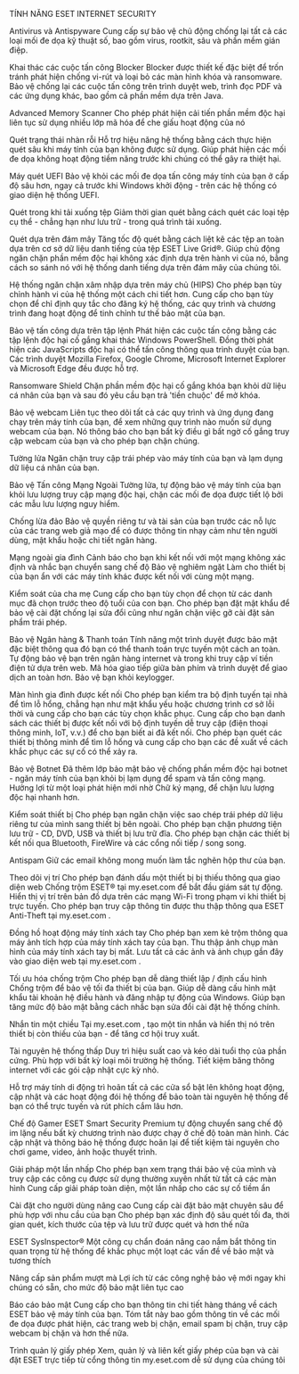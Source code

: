 TÍNH NĂNG ESET INTERNET SECURITY

Antivirus và Antispyware
Cung cấp sự bảo vệ chủ động chống lại tất cả các loại mối đe dọa kỹ thuật số, bao gồm virus, rootkit, sâu và phần mềm gián điệp.

Khai thác
các cuộc tấn công Blocker Blocker được thiết kế đặc biệt để trốn tránh phát hiện chống vi-rút và loại bỏ các màn hình khóa và ransomware. Bảo vệ chống lại các cuộc tấn công trên trình duyệt web, trình đọc PDF và các ứng dụng khác, bao gồm cả phần mềm dựa trên Java.

Advanced Memory Scanner
Cho phép phát hiện cải tiến phần mềm độc hại liên tục sử dụng nhiều lớp mã hóa để che giấu hoạt động của nó

Quét trạng thái nhàn rỗi
Hỗ trợ hiệu năng hệ thống bằng cách thực hiện quét sâu khi máy tính của bạn không được sử dụng. Giúp phát hiện các mối đe dọa không hoạt động tiềm năng trước khi chúng có thể gây ra thiệt hại.

Máy quét UEFI
Bảo vệ khỏi các mối đe dọa tấn công máy tính của bạn ở cấp độ sâu hơn, ngay cả trước khi Windows khởi động - trên các hệ thống có giao diện hệ thống UEFI.

Quét trong khi tải xuống tệp
Giảm thời gian quét bằng cách quét các loại tệp cụ thể - chẳng hạn như lưu trữ - trong quá trình tải xuống.

Quét
dựa trên đám mây Tăng tốc độ quét bằng cách liệt kê các tệp an toàn dựa trên cơ sở dữ liệu danh tiếng của tệp ESET Live Grid®. Giúp chủ động ngăn chặn phần mềm độc hại không xác định dựa trên hành vi của nó, bằng cách so sánh nó với hệ thống danh tiếng dựa trên đám mây của chúng tôi.

Hệ thống ngăn chặn xâm nhập dựa trên máy chủ (HIPS)
Cho phép bạn tùy chỉnh hành vi của hệ thống một cách chi tiết hơn. Cung cấp cho bạn tùy chọn để chỉ định quy tắc cho đăng ký hệ thống, các quy trình và chương trình đang hoạt động để tinh chỉnh tư thế bảo mật của bạn.

Bảo vệ tấn công dựa trên tập lệnh
Phát hiện các cuộc tấn công bằng các tập lệnh độc hại cố gắng khai thác Windows PowerShell. Đồng thời phát hiện các JavaScripts độc hại có thể tấn công thông qua trình duyệt của bạn. Các trình duyệt Mozilla Firefox, Google Chrome, Microsoft Internet Explorer và Microsoft Edge đều được hỗ trợ.

Ransomware Shield
Chặn phần mềm độc hại cố gắng khóa bạn khỏi dữ liệu cá nhân của bạn và sau đó yêu cầu bạn trả 'tiền chuộc' để mở khóa.

Bảo vệ webcam
Liên tục theo dõi tất cả các quy trình và ứng dụng đang chạy trên máy tính của bạn, để xem những quy trình nào muốn sử dụng webcam của bạn. Nó thông báo cho bạn bất kỳ điều gì bất ngờ cố gắng truy cập webcam của bạn và cho phép bạn chặn chúng.

Tường lửa
Ngăn chặn truy cập trái phép vào máy tính của bạn và lạm dụng dữ liệu cá nhân của bạn.

Bảo vệ Tấn công Mạng 
Ngoài Tường lửa, tự động bảo vệ máy tính của bạn khỏi lưu lượng truy cập mạng độc hại, chặn các mối đe dọa được tiết lộ bởi các mẫu lưu lượng nguy hiểm.

Chống lừa đảo
Bảo vệ quyền riêng tư và tài sản của bạn trước các nỗ lực của các trang web giả mạo để có được thông tin nhạy cảm như tên người dùng, mật khẩu hoặc chi tiết ngân hàng.

Mạng ngoài gia đình
Cảnh báo cho bạn khi kết nối với một mạng không xác định và nhắc bạn chuyển sang chế độ Bảo vệ nghiêm ngặt Làm cho thiết bị của bạn ẩn với các máy tính khác được kết nối với cùng một mạng.

Kiểm soát của cha mẹ
Cung cấp cho bạn tùy chọn để chọn từ các danh mục đã chọn trước theo độ tuổi của con bạn. Cho phép bạn đặt mật khẩu để bảo vệ cài đặt chống lại sửa đổi cũng như ngăn chặn việc gỡ cài đặt sản phẩm trái phép.

Bảo vệ Ngân hàng & Thanh toán
Tính năng một trình duyệt được bảo mật đặc biệt thông qua đó bạn có thể thanh toán trực tuyến một cách an toàn. Tự động bảo vệ bạn trên ngân hàng internet và trong khi truy cập ví tiền điện tử dựa trên web. Mã hóa giao tiếp giữa bàn phím và trình duyệt để giao dịch an toàn hơn. Bảo vệ bạn khỏi keylogger.

Màn hình gia đình được kết nối
Cho phép bạn kiểm tra bộ định tuyến tại nhà để tìm lỗ hổng, chẳng hạn như mật khẩu yếu hoặc chương trình cơ sở lỗi thời và cung cấp cho bạn các tùy chọn khắc phục. Cung cấp cho bạn danh sách các thiết bị được kết nối với bộ định tuyến dễ truy cập (điện thoại thông minh, IoT, v.v.) để cho bạn biết ai đã kết nối. Cho phép bạn quét các thiết bị thông minh để tìm lỗ hổng và cung cấp cho bạn các đề xuất về cách khắc phục các sự cố có thể xảy ra.

Bảo vệ Botnet
Đã thêm lớp bảo mật bảo vệ chống phần mềm độc hại botnet - ngăn máy tính của bạn khỏi bị lạm dụng để spam và tấn công mạng. Hưởng lợi từ một loại phát hiện mới nhờ Chữ ký mạng, để chặn lưu lượng độc hại nhanh hơn.

Kiểm soát thiết bị
Cho phép bạn ngăn chặn việc sao chép trái phép dữ liệu riêng tư của mình sang thiết bị bên ngoài. Cho phép bạn chặn phương tiện lưu trữ - CD, DVD, USB và thiết bị lưu trữ đĩa. Cho phép bạn chặn các thiết bị kết nối qua Bluetooth, FireWire và các cổng nối tiếp / song song.

Antispam
Giữ các email không mong muốn làm tắc nghẽn hộp thư của bạn.

Theo dõi vị trí
Cho phép bạn đánh dấu một thiết bị bị thiếu thông qua giao diện web Chống trộm ESET® tại my.eset.com để bắt đầu giám sát tự động. Hiển thị vị trí trên bản đồ dựa trên các mạng Wi-Fi trong phạm vi khi thiết bị trực tuyến. Cho phép bạn truy cập thông tin được thu thập thông qua ESET Anti-Theft tại my.eset.com .

Đồng hồ hoạt động máy tính xách tay
Cho phép bạn xem kẻ trộm thông qua máy ảnh tích hợp của máy tính xách tay của bạn. Thu thập ảnh chụp màn hình của máy tính xách tay bị mất. Lưu tất cả các ảnh và ảnh chụp gần đây vào giao diện web tại my.eset.com .

Tối ưu hóa chống trộm
Cho phép bạn dễ dàng thiết lập / định cấu hình Chống trộm để bảo vệ tối đa thiết bị của bạn. Giúp dễ dàng cấu hình mật khẩu tài khoản hệ điều hành và đăng nhập tự động của Windows. Giúp bạn tăng mức độ bảo mật bằng cách nhắc bạn sửa đổi cài đặt hệ thống chính.

Nhắn tin một chiều
Tại my.eset.com , tạo một tin nhắn và hiển thị nó trên thiết bị còn thiếu của bạn - để tăng cơ hội truy xuất.

Tài nguyên hệ thống thấp
Duy trì hiệu suất cao và kéo dài tuổi thọ của phần cứng. Phù hợp với bất kỳ loại môi trường hệ thống. Tiết kiệm băng thông internet với các gói cập nhật cực kỳ nhỏ.

Hỗ trợ máy tính di động
trì hoãn tất cả các cửa sổ bật lên không hoạt động, cập nhật và các hoạt động đói hệ thống để bảo toàn tài nguyên hệ thống để bạn có thể trực tuyến và rút phích cắm lâu hơn.

Chế độ Gamer
ESET Smart Security Premium tự động chuyển sang chế độ im lặng nếu bất kỳ chương trình nào được chạy ở chế độ toàn màn hình. Các cập nhật và thông báo hệ thống được hoãn lại để tiết kiệm tài nguyên cho chơi game, video, ảnh hoặc thuyết trình.

Giải pháp một lần nhấp
Cho phép bạn xem trạng thái bảo vệ của mình và truy cập các công cụ được sử dụng thường xuyên nhất từ ​​tất cả các màn hình Cung cấp giải pháp toàn diện, một lần nhấp cho các sự cố tiềm ẩn

Cài đặt cho người dùng nâng cao
Cung cấp cài đặt bảo mật chuyên sâu để phù hợp với nhu cầu của bạn Cho phép bạn xác định độ sâu quét tối đa, thời gian quét, kích thước của tệp và lưu trữ được quét và hơn thế nữa

ESET SysInspector®
Một công cụ chẩn đoán nâng cao nắm bắt thông tin quan trọng từ hệ thống để khắc phục một loạt các vấn đề về bảo mật và tương thích

Nâng cấp sản phẩm mượt mà
Lợi ích từ các công nghệ bảo vệ mới ngay khi chúng có sẵn, cho mức độ bảo mật liên tục cao

Báo cáo bảo mật
Cung cấp cho bạn thông tin chi tiết hàng tháng về cách ESET bảo vệ máy tính của bạn. Tóm tắt này bao gồm thông tin về các mối đe dọa được phát hiện, các trang web bị chặn, email spam bị chặn, truy cập webcam bị chặn và hơn thế nữa.

Trình quản lý giấy phép
Xem, quản lý và liên kết giấy phép của bạn và cài đặt ESET trực tiếp từ cổng thông tin my.eset.com dễ sử dụng của chúng tôi
